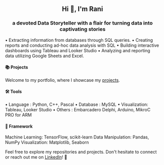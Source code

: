 <h2 align="center">Hi 👋, I'm Rani</h2>
<h3 align="center">a devoted Data Storyteller with a flair for turning data into captivating stories</h3>

• Extracting information from databases through SQL queries.
• Creating reports and conducting ad-hoc data analysis with SQL
• Building interactive dashboards using Tableau and Looker Studio
• Analyzing and reporting data utilizing Google Sheets and Excel.

#### 📚 Projects
Welcome to my portfolio, where I showcase my [projects](https://github.com/punyarani/portfolio/blob/main/README.md).

#### 🛠 Tools
• Language : Python, C++, Pascal
• Database : MySQL
• Visualization: Tableau, Looker Studio
• Others : Embarcadero Delphi, Arduino, MikroC PRO for ARM 

#### 🧱 Framework
Machine Learning: TensorFlow, scikit-learn
Data Manipulation: Pandas, NumPy
Visualization: Matplotlib, Seaborn

Feel free to explore my repositories and projects. Don't hesitate to connect or reach out me on [LinkedIn](https://www.linkedin.com/in/ramadhanialifa/)! 🚀
